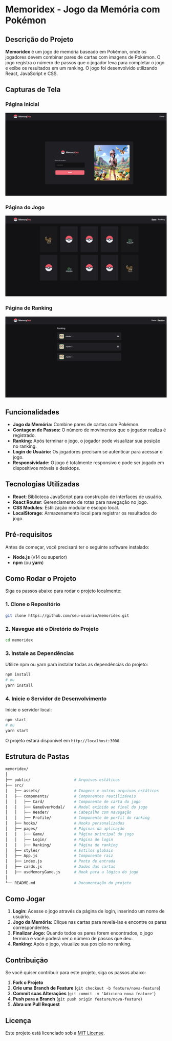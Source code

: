 # Memoridex - Jogo da Memória com Pokémon

## Descrição do Projeto

**Memoridex** é um jogo de memória baseado em Pokémon, onde os jogadores devem combinar pares de cartas com imagens de Pokémon. O jogo registra o número de passos que o jogador leva para completar o jogo e exibe os resultados em um ranking. O jogo foi desenvolvido utilizando React, JavaScript e CSS.

## Capturas de Tela

### Página Inicial
![Home Page](./assets/screenshots/home-page.png)

### Página do Jogo
![Game Page](./assets/screenshots/game-page.png)

### Página de Ranking
![Ranking Page](./assets/screenshots/ranking-page.png)

## Funcionalidades

- **Jogo da Memória:** Combine pares de cartas com Pokémon.
- **Contagem de Passos:** O número de movimentos que o jogador realiza é registrado.
- **Ranking:** Após terminar o jogo, o jogador pode visualizar sua posição no ranking.
- **Login de Usuário:** Os jogadores precisam se autenticar para acessar o jogo.
- **Responsividade:** O jogo é totalmente responsivo e pode ser jogado em dispositivos móveis e desktops.

## Tecnologias Utilizadas

- **React**: Biblioteca JavaScript para construção de interfaces de usuário.
- **React Router**: Gerenciamento de rotas para navegação no jogo.
- **CSS Modules**: Estilização modular e escopo local.
- **LocalStorage**: Armazenamento local para registrar os resultados do jogo.

## Pré-requisitos

Antes de começar, você precisará ter o seguinte software instalado:

- **Node.js** (v14 ou superior)
- **npm** (ou **yarn**)

## Como Rodar o Projeto

Siga os passos abaixo para rodar o projeto localmente:

### 1. Clone o Repositório

```bash
git clone https://github.com/seu-usuario/memoridex.git
```

### 2. Navegue até o Diretório do Projeto

```bash
cd memoridex
```

### 3. Instale as Dependências

Utilize npm ou yarn para instalar todas as dependências do projeto:

```bash
npm install
# ou
yarn install
```

### 4. Inicie o Servidor de Desenvolvimento

Inicie o servidor local:

```bash
npm start
# ou
yarn start
```

O projeto estará disponível em `http://localhost:3000`.

## Estrutura de Pastas

```bash
memoridex/
│
├── public/                   # Arquivos estáticos
├── src/
│   ├── assets/               # Imagens e outros arquivos estáticos
│   ├── components/           # Componentes reutilizáveis
│   │   ├── Card/             # Componente de carta do jogo
│   │   ├── GameOverModal/    # Modal exibido ao final do jogo
│   │   ├── Header/           # Cabeçalho com navegação
│   │   ├── Profile/          # Componente de perfil do ranking
│   ├── hooks/                # Hooks personalizados
│   ├── pages/                # Páginas da aplicação
│   │   ├── Game/             # Página principal do jogo
│   │   ├── Login/            # Página de login
│   │   ├── Ranking/          # Página de ranking
│   ├── styles/               # Estilos globais
│   ├── App.js                # Componente raiz
│   ├── index.js              # Ponto de entrada
│   ├── cards.js              # Dados das cartas
│   ├── useMemoryGame.js      # Hook para a lógica do jogo
│
└── README.md                 # Documentação do projeto
```

## Como Jogar

1. **Login:** Acesse o jogo através da página de login, inserindo um nome de usuário.
2. **Jogo da Memória:** Clique nas cartas para revelá-las e encontre os pares correspondentes.
3. **Finalizar Jogo:** Quando todos os pares forem encontrados, o jogo termina e você poderá ver o número de passos que deu.
4. **Ranking:** Após o jogo, visualize sua posição no ranking.

## Contribuição

Se você quiser contribuir para este projeto, siga os passos abaixo:

1. **Fork o Projeto**
2. **Crie uma Branch de Feature** (`git checkout -b feature/nova-feature`)
3. **Commit suas Alterações** (`git commit -m 'Adiciona nova feature'`)
4. **Push para a Branch** (`git push origin feature/nova-feature`)
5. **Abra um Pull Request**

## Licença

Este projeto está licenciado sob a [MIT License](LICENSE).


